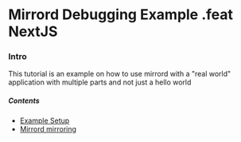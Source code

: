 
# Mirrord Debugging Example .feat NextJS

### Intro

This tutorial is an example on how to use mirrord with a "real world" application with multiple parts and not just a hello world


##### Contents
* [Example Setup](02.%20Example%20Setup.md)
* [Mirrord mirroring](03.%20Mirrord%20mirroring.md)